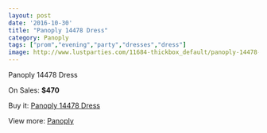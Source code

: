 ```yaml
---
layout: post
date: '2016-10-30'
title: "Panoply 14478 Dress"
category: Panoply
tags: ["prom","evening","party","dresses","dress"]
image: http://www.lustparties.com/11684-thickbox_default/panoply-14478-dress.jpg
---
```

Panoply 14478 Dress

On Sales: **$470**
<a href="https://www.lustparties.com/en/panoply/4212-panoply-14478-dress.html"><amp-img layout="responsive" width="600" height="600" src="//www.lustparties.com/11684-thickbox_default/panoply-14478-dress.jpg" alt="Panoply 14478 Dress 0" /></a>
<a href="https://www.lustparties.com/en/panoply/4212-panoply-14478-dress.html"><amp-img layout="responsive" width="600" height="600" src="//www.lustparties.com/11685-thickbox_default/panoply-14478-dress.jpg" alt="Panoply 14478 Dress 1" /></a>

Buy it: [Panoply 14478 Dress](https://www.lustparties.com/en/panoply/4212-panoply-14478-dress.html "Panoply 14478 Dress")

View more: [Panoply](https://www.lustparties.com/en/21-panoply "Panoply")